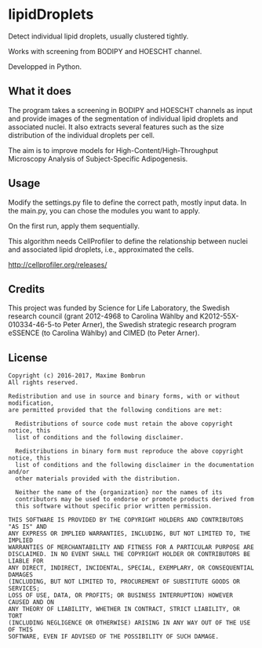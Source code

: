 # lipidDroplets

Detect individual lipid droplets, usually clustered tightly.


Works with screening from BODIPY and HOESCHT channel.

Developped in Python.

## What it does

The program takes a screening in BODIPY and HOESCHT channels as input and provide images of the segmentation of individual lipid droplets and associated nuclei.
It also extracts several features such as the size distribution of the individual droplets per cell.

The aim is to improve models for High-Content/High-Throughput Microscopy Analysis of Subject-Specific Adipogenesis.



## Usage

Modify the settings.py file to define the correct path, mostly input data.
In the main.py, you can chose the modules you want to apply.

On the first run, apply them sequentially.

This algorithm needs CellProfiler to define the relationship between nuclei and associated lipid droplets, i.e., approximated the cells.

http://cellprofiler.org/releases/



## Credits

This project was funded by Science for Life Laboratory, the Swedish research council (grant 2012-4968 to Carolina Wählby and K2012-55X-010334-46-5-to Peter Arner), the Swedish strategic research program eSSENCE (to Carolina Wählby) and CIMED (to Peter Arner).

## License 

    Copyright (c) 2016-2017, Maxime Bombrun
    All rights reserved.

    Redistribution and use in source and binary forms, with or without modification,
    are permitted provided that the following conditions are met:

      Redistributions of source code must retain the above copyright notice, this
      list of conditions and the following disclaimer.

      Redistributions in binary form must reproduce the above copyright notice, this
      list of conditions and the following disclaimer in the documentation and/or
      other materials provided with the distribution.

      Neither the name of the {organization} nor the names of its
      contributors may be used to endorse or promote products derived from
      this software without specific prior written permission.

    THIS SOFTWARE IS PROVIDED BY THE COPYRIGHT HOLDERS AND CONTRIBUTORS "AS IS" AND
    ANY EXPRESS OR IMPLIED WARRANTIES, INCLUDING, BUT NOT LIMITED TO, THE IMPLIED
    WARRANTIES OF MERCHANTABILITY AND FITNESS FOR A PARTICULAR PURPOSE ARE
    DISCLAIMED. IN NO EVENT SHALL THE COPYRIGHT HOLDER OR CONTRIBUTORS BE LIABLE FOR
    ANY DIRECT, INDIRECT, INCIDENTAL, SPECIAL, EXEMPLARY, OR CONSEQUENTIAL DAMAGES
    (INCLUDING, BUT NOT LIMITED TO, PROCUREMENT OF SUBSTITUTE GOODS OR SERVICES;
    LOSS OF USE, DATA, OR PROFITS; OR BUSINESS INTERRUPTION) HOWEVER CAUSED AND ON
    ANY THEORY OF LIABILITY, WHETHER IN CONTRACT, STRICT LIABILITY, OR TORT
    (INCLUDING NEGLIGENCE OR OTHERWISE) ARISING IN ANY WAY OUT OF THE USE OF THIS
    SOFTWARE, EVEN IF ADVISED OF THE POSSIBILITY OF SUCH DAMAGE.
